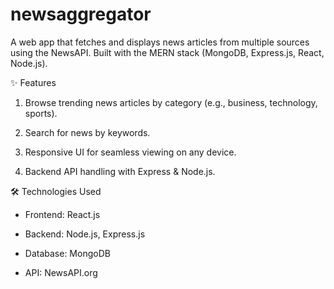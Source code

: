 # newsaggregator
A web app that fetches and displays news articles from multiple sources using the NewsAPI. Built with the MERN stack (MongoDB, Express.js, React, Node.js).

✨ Features
1. Browse trending news articles by category (e.g., business, technology, sports).

2. Search for news by keywords.

3. Responsive UI for seamless viewing on any device.

4. Backend API handling with Express & Node.js.

🛠️ Technologies Used

  - Frontend: React.js

  - Backend: Node.js, Express.js

   - Database: MongoDB

   - API: NewsAPI.org
